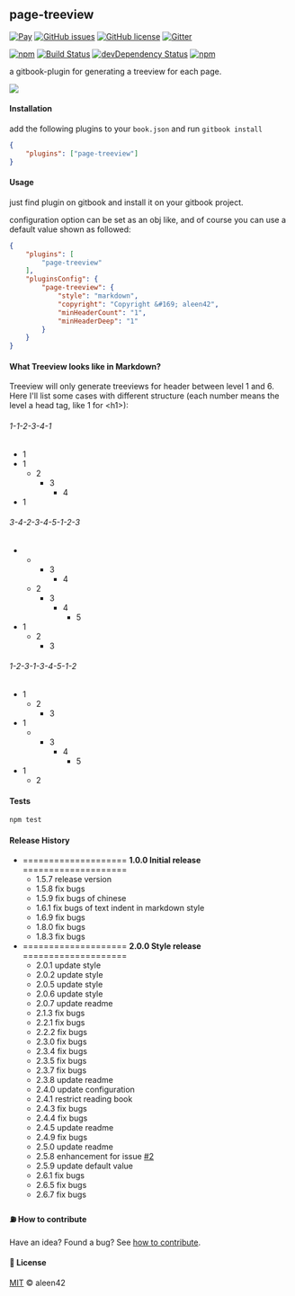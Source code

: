 ## page-treeview

[![Pay](https://img.shields.io/badge/%24-free-%23a10000.svg)](#) [![GitHub issues](https://img.shields.io/github/issues/aleen42/gitbook-treeview.svg)](https://github.com/aleen42/gitbook-treeview/issues) [![GitHub license](https://img.shields.io/badge/license-MIT-blue.svg)](https://raw.githubusercontent.com/aleen42/gitbook-treeview/master/LICENSE) [![Gitter](https://badges.gitter.im/aleen42/gitbook-treeview.svg)](https://gitter.im/aleen42/gitbook-treeview?utm_source=badge&utm_medium=badge&utm_campaign=pr-badge)

[![npm](https://img.shields.io/npm/v/gitbook-plugin-page-treeview.svg)](https://www.npmjs.com/package/gitbook-plugin-page-treeview) [![Build Status](https://travis-ci.org/aleen42/gitbook-treeview.svg?branch=master)](https://travis-ci.org/aleen42/gitbook-treeview) [![devDependency Status](https://david-dm.org/aleen42/gitbook-treeview/dev-status.svg)](https://david-dm.org/aleen42/gitbook-treeview#info=devDependencies) [![npm](https://img.shields.io/npm/dt/gitbook-plugin-page-treeview.svg)](https://www.npmjs.com/package/gitbook-plugin-page-treeview)

a gitbook-plugin for generating a treeview for each page.

<img src="https://raw.githubusercontent.com/aleen42/gitbook-treeview/master/1.png">

#### Installation

add the following plugins to your `book.json` and run `gitbook install`

```json
{
    "plugins": ["page-treeview"]
}
```

#### Usage

just find plugin on gitbook and install it on your gitbook project.

configuration option can be set as an obj like, and of course you can use a default value shown as followed:

```json
{
	"plugins": [
		"page-treeview"
	],
	"pluginsConfig": {
		"page-treeview": {
			"style": "markdown",
			"copyright": "Copyright &#169; aleen42",
			"minHeaderCount": "1",
			"minHeaderDeep": "1"
		}
	}
}
```

#### What Treeview looks like in Markdown?

Treeview will only generate treeviews for header between level 1 and 6. Here I'll list some cases with different structure (each number means the level a head tag, like 1 for &lt;h1&gt;):

###### 1-1-2-3-4-1

- 1
- 1
	- 2
		- 3
			- 4
- 1

###### 3-4-2-3-4-5-1-2-3

- &nbsp; 
	- &nbsp; 
		- 3
			- 4
	- 2
		- 3
			- 4
				- 5
- 1
	- 2
		- 3

###### 1-2-3-1-3-4-5-1-2

- 1
	- 2
		- 3
- 1
	- &nbsp; 
		- 3
			- 4
				- 5
- 1
	- 2

#### Tests

```bash
npm test
```

#### Release History

* ==================== **1.0.0 Initial release** ====================
	* 1.5.7 release version
	* 1.5.8 fix bugs
	* 1.5.9 fix bugs of chinese
	* 1.6.1 fix bugs of text indent in markdown style
	* 1.6.9 fix bugs
	* 1.8.0 fix bugs
	* 1.8.3 fix bugs
* ==================== **2.0.0 Style release** ====================
	* 2.0.1 update style
	* 2.0.2 update style
	* 2.0.5 update style
	* 2.0.6 update style
	* 2.0.7 update readme
	* 2.1.3 fix bugs
	* 2.2.1 fix bugs
	* 2.2.2 fix bugs
	* 2.3.0 fix bugs
	* 2.3.4 fix bugs
	* 2.3.5 fix bugs
	* 2.3.7 fix bugs
	* 2.3.8 update readme
	* 2.4.0 update configuration
	* 2.4.1 restrict reading book
	* 2.4.3 fix bugs
	* 2.4.4 fix bugs
	* 2.4.5 update readme
	* 2.4.9 fix bugs
	* 2.5.0 update readme
	* 2.5.8 enhancement for issue [#2](https://github.com/aleen42/gitbook-treeview/issues/2)
	* 2.5.9 update default value
	* 2.6.1 fix bugs
	* 2.6.5 fix bugs
	* 2.6.7 fix bugs

#### :fuelpump: How to contribute

Have an idea? Found a bug? See [how to contribute](https://aleen42.gitbooks.io/personalwiki/content/contribution.html).

#### :scroll: License

[MIT](https://aleen42.gitbooks.io/personalwiki/content/MIT.html) © aleen42
